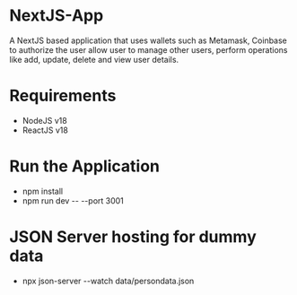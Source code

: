 # NextJS-App
A NextJS based application that uses wallets such as Metamask, Coinbase to authorize the user allow user to manage other users, perform operations like add, update, delete and view user details.

# Requirements
* NodeJS v18
* ReactJS v18

# Run the Application
* npm install
* npm run dev -- --port 3001

# JSON Server hosting for dummy data
* npx json-server --watch data/persondata.json
